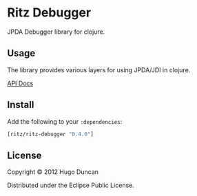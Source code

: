# Ritz Debugger

JPDA Debugger library for clojure.

## Usage

The library provides various layers for using JPDA/JDI in clojure.

[API Docs](http://palletops.com/ritz/0.4/debugger/api/)

## Install

Add the following to your `:dependencies`:

```clj
[ritz/ritz-debugger "0.4.0"]
```

## License

Copyright © 2012 Hugo Duncan

Distributed under the Eclipse Public License.
